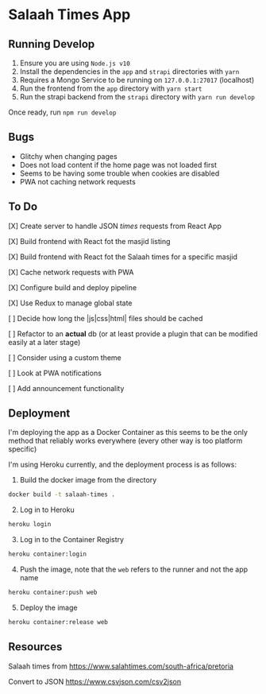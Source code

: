 # Salaah Times App

## Running Develop

1. Ensure you are using `Node.js v10`
2. Install the dependencies in the `app` and `strapi` directories with `yarn`
3. Requires a Mongo Service to be running on `127.0.0.1:27017` (localhost)
4. Run the frontend from the `app` directory with `yarn start`
5. Run the strapi backend from the `strapi` directory with `yarn run develop`

Once ready, run `npm run develop`

## Bugs

- Glitchy when changing pages
- Does not load content if the home page was not loaded first
- Seems to be having some trouble when cookies are disabled
- PWA not caching network requests

## To Do

[X] Create server to handle JSON _times_ requests from React App

[X] Build frontend with React fot the masjid listing

[X] Build frontend with React fot the Salaah times for a specific masjid

[X] Cache network requests with PWA

[X] Configure build and deploy pipeline

[X] Use Redux to manage global state

[ ] Decide how long the |js|css|html| files should be cached

[ ] Refactor to an **actual** db (or at least provide a plugin that can be modified easily at a later stage)

[ ] Consider using a custom theme

[ ] Look at PWA notifications

[ ] Add announcement functionality

## Deployment

I'm deploying the app as a Docker Container as this seems to be the only method that reliably works everywhere (every other way is too platform specific)

I'm using Heroku currently, and the deployment process is as follows:

1. Build the docker image from the directory

```bash
docker build -t salaah-times .
```

2. Log in to Heroku

```bash
heroku login
```

3. Log in to the Container Registry

```bash
heroku container:login
```

4. Push the image, note that the `web` refers to the runner and not the app name

```bash
heroku container:push web
```

5. Deploy the image

```bash
heroku container:release web
```

## Resources

Salaah times from
https://www.salahtimes.com/south-africa/pretoria

Convert to JSON
https://www.csvjson.com/csv2json
